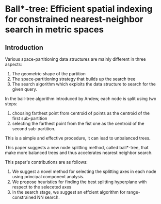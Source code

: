 # Ball*-tree: Efficient spatial indexing for constrained nearest-neighbor search in metric spaces

## Introduction

Various space-partitioning data structures are mainly different in three aspects:

1. The geometric shape of the partition
2. The space-partitioning strategy that builds up the search tree
3. The search algorithm which exploits the data structure to search for the given query.

In the ball-tree algorithm introduced by Andew, each node is split using two steps:

1. choosing farthest point from centroid of points as the centroid of the first sub-partition
2. selecting the farthest point from the fist one as the centroid of the second sub-partition.

This is a simple and effective procedure, it can lead to unbalanced trees.  

This paper suggests a new node splitting method, called ball*-tree, that make more balanced trees and thus accelerates nearest neighbor search.  

This paper's contributions are as follows:

1. We suggest a novel method for selecting the splitting axes in each node using principal component analysis.
2. We propose heuristics for finding the best splitting hyperplane with respect to the seleceted axes
3. In the search stage, we suggest an effcient algorithm for range-constrained NN search.

